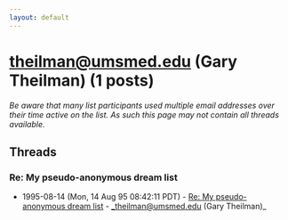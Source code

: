 ```yaml
---
layout: default
---
```


# theilman@umsmed.edu (Gary Theilman) (1 posts)

_Be aware that many list participants used multiple email addresses over their time active on the list. As such this page may not contain all threads available._

## Threads

### Re: My pseudo-anonymous dream list
+ 1995-08-14 (Mon, 14 Aug 95 08:42:11 PDT) - [Re: My pseudo-anonymous dream list](/archive/1995/08/c277ca3ae3fbc244b2f23e4725209739bca9193ffdec636f34d7156ca1bd3db2) - _theilman@umsmed.edu (Gary Theilman)_

